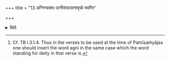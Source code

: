 +++
title = "13 अग्निन्यक्ताः पत्नीसंयाजानामृचो भवन्ति"

+++

<details><summary>थिते</summary>

13. The verses for Patnīsaṁyājas should be containing the word agni.[^1]   

[^1]: Cf. TB I.3.1.4. Thus in the verses to be used at the time of Patnīsaṁyājas one should insert the word agni in the same case which the word standing for deity in that verse is.
</details>
